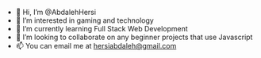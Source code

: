 - 👋 Hi, I’m @AbdalehHersi
- 👀 I’m interested in gaming and technology
- 🌱 I’m currently learning Full Stack Web Development
- 💞️ I’m looking to collaborate on any beginner projects that use Javascript
- 📫 You can email me at hersiabdaleh@gmail.com
<!---
AbdalehHersi/AbdalehHersi is a ✨ special ✨ repository because its `README.md` (this file) appears on your GitHub profile.
You can click the Preview link to take a look at your changes.
--->
